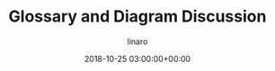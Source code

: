 ---
author: linaro
categories:
- events
- attended
- ats-2018
comments: false
event: ats-2018
date: '2018-10-25 03:00:00+00:00'
image:
  featured: true
  name: ats-2018-glossary.png
  path: /assets/images/content/ats-2018-glossary.png
layout: resource-post
title: 'Glossary and Diagram Discussion'
youtube_video_url: https://www.youtube.com/watch?v=VvKBR8KSrkI
---